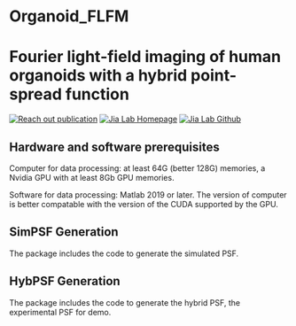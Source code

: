# Organoid_FLFM
<!-- the following links are internal links that links to headers on this page -->

# Fourier light-field imaging of human organoids with a hybrid point-spread function
[![Reach out publication](https://img.shields.io/badge/Organoid_FLFM-Paper-red.svg)](https://www.sciencedirect.com/science/article/pii/S095656632200241X)
[![Jia Lab Homepage](https://img.shields.io/badge/Jia%20Lab-Website-green.svg)](https://sites.google.com/site/thejialab/home)
[![Jia Lab Github](https://img.shields.io/badge/Jia%20Lab-Github-yellow.svg)](https://github.com/ShuJiaLab)

## Hardware and software prerequisites
<p>Computer for data processing: at least 64G (better 128G) memories, a Nvidia GPU with at least 8Gb GPU memories.</p>
<p>Software for data processing: Matlab 2019 or later. The version of computer is better compatable with the version of the CUDA supported by the GPU.</p>


## SimPSF Generation
<p>The package includes the code to generate the simulated PSF.</p>


## HybPSF Generation
<p>The package includes the code to generate the hybrid PSF, the experimental PSF for demo.</p>



